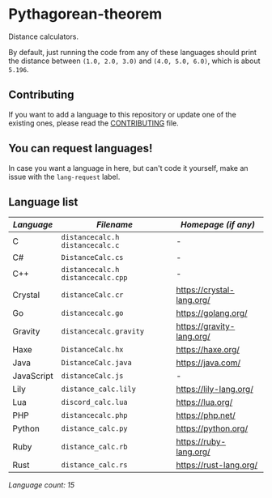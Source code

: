 # Pythagorean-theorem
Distance calculators.

By default, just running the code from any of these languages should print the distance between `(1.0, 2.0, 3.0)` and `(4.0, 5.0, 6.0)`, which is about `5.196`.

## Contributing
If you want to add a language to this repository or update one of the existing ones, please read the [CONTRIBUTING](CONTRIBUTING.md) file.

## You can request languages!
In case you want a language in here, but can't code it yourself, make an issue with the `lang-request` label.

## Language list

| *Language* | *Filename* | *Homepage (if any)* |
|----------|----------|----------|
| C | `distancecalc.h` `distancecalc.c` | - |
| C# | `DistanceCalc.cs` | - |
| C++ | `distancecalc.h` `distancecalc.cpp` | - |
| Crystal | `distanceCalc.cr` | https://crystal-lang.org/ |
| Go | `distancecalc.go` | https://golang.org/ |
| Gravity | `distancecalc.gravity` | https://gravity-lang.org/ |
| Haxe | `DistanceCalc.hx` | https://haxe.org/ |
| Java | `DistanceCalc.java` | https://java.com/ |
| JavaScript | `distanceCalc.js` | - |
| Lily | `distance_calc.lily` | https://lily-lang.org/ |
| Lua | `discord_calc.lua` | https://lua.org/ |
| PHP | `distancecalc.php` | https://php.net/ |
| Python | `distance_calc.py` | https://python.org/ |
| Ruby | `distance_calc.rb` | https://ruby-lang.org/ |
| Rust | `distance_calc.rs` | https://rust-lang.org/ |

*Language count: 15*
